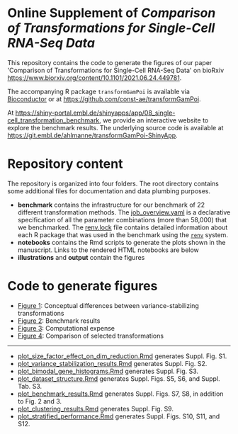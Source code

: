 # Online Supplement of _Comparison of Transformations for Single-Cell RNA-Seq Data_ 

This repository contains the code to generate the figures of our paper 'Comparison of Transformations for Single-Cell RNA-Seq Data' on bioRxiv https://www.biorxiv.org/content/10.1101/2021.06.24.449781. 

The accompanying R package `transformGamPoi` is available via [Bioconductor](https://bioconductor.org/packages/transformGamPoi/) or at https://github.com/const-ae/transformGamPoi. 

At https://shiny-portal.embl.de/shinyapps/app/08_single-cell_transformation_benchmark, we provide an interactive website to explore the benchmark results. The underlying source code is available at https://git.embl.de/ahlmanne/transformGamPoi-ShinyApp.


# Repository content

The repository is organized into four folders. The root directory contains some additional files for documentation and data plumbing purposes.

* **benchmark** contains the infrastructure for our benchmark of 22 different transformation methods. The [job_overview.yaml](https://github.com/const-ae/transformGamPoi-Paper/blob/master/benchmark/job_overview.yaml) is a declarative specification of all the parameter combinations (more than 58,000) that we benchmarked. The [renv.lock](https://github.com/const-ae/transformGamPoi-Paper/blob/master/benchmark/renv.lock) file contains detailed information about each R package that was used in the benchmark using the [`renv`](https://rstudio.github.io/renv/articles/renv.html) system.
* **notebooks** contains the Rmd scripts to generate the plots shown in the manuscript. Links to the rendered HTML notebooks are below
* **illustrations** and **output** contain the figures

# Code to generate figures

* [Figure 1](https://htmlpreview.github.io/?https://github.com/const-ae/transformGamPoi-Paper/blob/master/notebooks/plot_concept_overview_figure.html): Conceptual differences between variance-stabilizing transformations
* [Figure 2](https://htmlpreview.github.io/?https://github.com/const-ae/transformGamPoi-Paper/blob/master/notebooks/plot_benchmark_results.html): Benchmark results
* [Figure 3](https://htmlpreview.github.io/?https://github.com/const-ae/transformGamPoi-Paper/blob/master/notebooks/plot_benchmark_results.html): Computational expense
* [Figure 4](https://htmlpreview.github.io/?https://github.com/const-ae/transformGamPoi-Paper/blob/master/notebooks/plot_benchmark_contrasts.html): Comparison of selected transformations
--------
* [plot_size_factor_effect_on_dim_reduction.Rmd](https://htmlpreview.github.io/?https://github.com/const-ae/transformGamPoi-Paper/blob/master/notebooks/plot_size_factor_effect_on_dim_reduction.html) generates Suppl. Fig. S1.
* [plot_variance_stabilization_results.Rmd](https://htmlpreview.github.io/?https://github.com/const-ae/transformGamPoi-Paper/blob/master/notebooks/plot_variance_stabilization_results.html) generates Suppl. Fig. S2.
* [plot_bimodal_gene_histograms.Rmd](https://htmlpreview.github.io/?https://github.com/const-ae/transformGamPoi-Paper/blob/master/notebooks/plot_bimodal_gene_histograms.html) generates Suppl. Fig. S3.
* [plot_dataset_structure.Rmd](https://github.com/const-ae/transformGamPoi-Paper/blob/master/notebooks/plot_dataset_structure.html) generates Suppl. Figs. S5, S6, and Suppl. Tab. S3.
* [plot_benchmark_results.Rmd](https://htmlpreview.github.io/?https://github.com/const-ae/transformGamPoi-Paper/blob/master/notebooks/plot_benchmark_results.html) generates Suppl. Figs. S7, S8, in addition to Fig. 2 and 3.
* [plot_clustering_results.Rmd](https://htmlpreview.github.io/?https://github.com/const-ae/transformGamPoi-Paper/blob/master/notebooks/plot_clustering_results.html) generates Suppl. Fig. S9.
* [plot_stratified_performance.Rmd](https://htmlpreview.github.io/?https://github.com/const-ae/transformGamPoi-Paper/blob/master/notebooks/plot_stratified_performance.html) generates Suppl. Figs. S10, S11, and S12.
